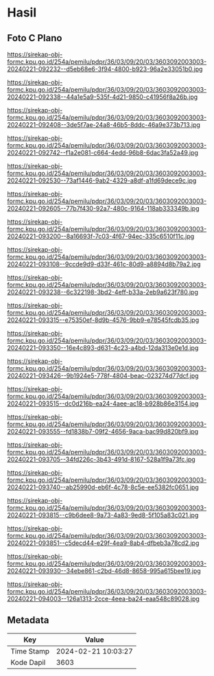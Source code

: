 # Hasil

## Foto C Plano

https://sirekap-obj-formc.kpu.go.id/254a/pemilu/pdpr/36/03/09/20/03/3603092003003-20240221-092232--d5eb68e6-3f94-4800-b923-96a2e33051b0.jpg

https://sirekap-obj-formc.kpu.go.id/254a/pemilu/pdpr/36/03/09/20/03/3603092003003-20240221-092338--44a1e5a9-535f-4d21-9850-c41956f8a26b.jpg

https://sirekap-obj-formc.kpu.go.id/254a/pemilu/pdpr/36/03/09/20/03/3603092003003-20240221-092408--3de5f7ae-24a8-46b5-8ddc-46a9e373b713.jpg

https://sirekap-obj-formc.kpu.go.id/254a/pemilu/pdpr/36/03/09/20/03/3603092003003-20240221-092742--f1a2e081-c664-4edd-96b8-6dac3fa52a49.jpg

https://sirekap-obj-formc.kpu.go.id/254a/pemilu/pdpr/36/03/09/20/03/3603092003003-20240221-092530--73af1446-9ab2-4329-a8df-a1fd69dece9c.jpg

https://sirekap-obj-formc.kpu.go.id/254a/pemilu/pdpr/36/03/09/20/03/3603092003003-20240221-092605--77b7f430-92a7-480c-9164-118ab333349b.jpg

https://sirekap-obj-formc.kpu.go.id/254a/pemilu/pdpr/36/03/09/20/03/3603092003003-20240221-093200--8a16693f-7c03-4f67-94ec-335c6510f11c.jpg

https://sirekap-obj-formc.kpu.go.id/254a/pemilu/pdpr/36/03/09/20/03/3603092003003-20240221-093108--9ccde9d9-d33f-461c-80d9-a8894d8b79a2.jpg

https://sirekap-obj-formc.kpu.go.id/254a/pemilu/pdpr/36/03/09/20/03/3603092003003-20240221-093238--6c322198-3bd2-4eff-b33a-2eb9a623f780.jpg

https://sirekap-obj-formc.kpu.go.id/254a/pemilu/pdpr/36/03/09/20/03/3603092003003-20240221-093315--e75350ef-8d9b-4576-9bb9-e78545fcdb35.jpg

https://sirekap-obj-formc.kpu.go.id/254a/pemilu/pdpr/36/03/09/20/03/3603092003003-20240221-093350--16e4c893-d631-4c23-a4bd-12da313e0e1d.jpg

https://sirekap-obj-formc.kpu.go.id/254a/pemilu/pdpr/36/03/09/20/03/3603092003003-20240221-093426--9b1924e5-778f-4804-beac-023274d77dcf.jpg

https://sirekap-obj-formc.kpu.go.id/254a/pemilu/pdpr/36/03/09/20/03/3603092003003-20240221-093515--dc0d216b-ea24-4aee-ac18-b928b86e3154.jpg

https://sirekap-obj-formc.kpu.go.id/254a/pemilu/pdpr/36/03/09/20/03/3603092003003-20240221-093555--fd1838b7-09f2-4656-9aca-bac99d820bf9.jpg

https://sirekap-obj-formc.kpu.go.id/254a/pemilu/pdpr/36/03/09/20/03/3603092003003-20240221-093705--34fd226c-3b43-491d-8167-528a1f9a73fc.jpg

https://sirekap-obj-formc.kpu.go.id/254a/pemilu/pdpr/36/03/09/20/03/3603092003003-20240221-093740--ab25990d-eb6f-4c78-8c5e-ee5382fc0651.jpg

https://sirekap-obj-formc.kpu.go.id/254a/pemilu/pdpr/36/03/09/20/03/3603092003003-20240221-093815--c9b6dee8-9a73-4a83-9ed8-5f105a83c021.jpg

https://sirekap-obj-formc.kpu.go.id/254a/pemilu/pdpr/36/03/09/20/03/3603092003003-20240221-093851--c5decd44-e29f-4ea9-8ab4-dfbeb3a78cd2.jpg

https://sirekap-obj-formc.kpu.go.id/254a/pemilu/pdpr/36/03/09/20/03/3603092003003-20240221-093930--34ebe861-c2bd-46d8-8658-995a615bee19.jpg

https://sirekap-obj-formc.kpu.go.id/254a/pemilu/pdpr/36/03/09/20/03/3603092003003-20240221-094003--126a1313-2cce-4eea-ba24-eaa548c89028.jpg


## Metadata

| Key        | Value               |
| ---------- | ------------------- |
| Time Stamp | 2024-02-21 10:03:27 |
| Kode Dapil | 3603                |



